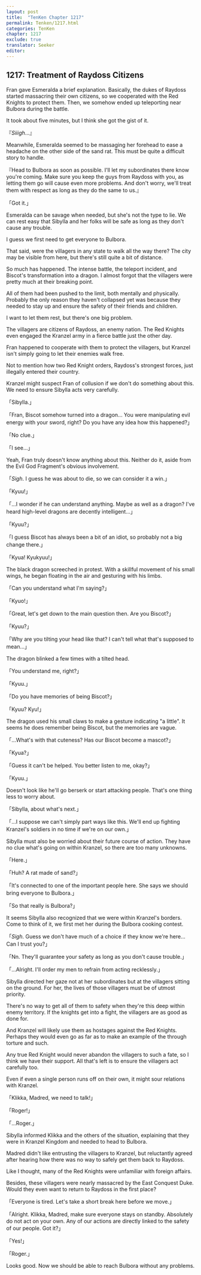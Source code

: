 ```yaml
---
layout: post
title:  "TenKen Chapter 1217"
permalink: Tenken/1217.html
categories: TenKen
chapter: 1217
exclude: true
translator: Seeker
editor: 
---
```

<h2>1217: Treatment of Raydoss Citizens</h2>

Fran gave Esmeralda a brief explanation. Basically, the dukes of Raydoss started massacring their own citizens, so we cooperated with the Red Knights to protect them. Then, we somehow ended up teleporting near Bulbora during the battle.

It took about five minutes, but I think she got the gist of it.

『*Siiigh*...』

Meanwhile, Esmeralda seemed to be massaging her forehead to ease a headache on the other side of the sand rat. This must be quite a difficult story to handle.

『Head to Bulbora as soon as possible. I'll let my subordinates there know you're coming. Make sure you keep the guys from Raydoss with you, as letting them go will cause even more problems. And don't worry, we'll treat them with respect as long as they do the same to us.』

「Got it.」

Esmeralda can be savage when needed, but she's not the type to lie. We can rest easy that Sibylla and her folks will be safe as long as they don't cause any trouble.

I guess we first need to get everyone to Bulbora.

That said, were the villagers in any state to walk all the way there? The city may be visible from here, but there's still quite a bit of distance.

So much has happened. The intense battle, the teleport incident, and Biscot's transformation into a dragon. I almost forgot that the villagers were pretty much at their breaking point.

All of them had been pushed to the limit, both mentally and physically. Probably the only reason they haven't collapsed yet was because they needed to stay up and ensure the safety of their friends and children.

I want to let them rest, but there's one big problem.

The villagers are citizens of Raydoss, an enemy nation. The Red Knights even engaged the Kranzel army in a fierce battle just the other day.

Fran happened to cooperate with them to protect the villagers, but Kranzel isn't simply going to let their enemies walk free.

Not to mention how two Red Knight orders, Raydoss's strongest forces, just illegally entered their country.

Kranzel might suspect Fran of collusion if we don't do something about this. We need to ensure Sibylla acts very carefully.

「Sibylla.」

「Fran, Biscot somehow turned into a dragon... You were manipulating evil energy with your sword, right? Do you have any idea how this happened?」

「No clue.」

「I see...」

Yeah, Fran truly doesn't know anything about this. Neither do it, aside from the Evil God Fragment's obvious involvement.

「*Sigh*. I guess he was about to die, so we can consider it a win.」

「Kyuu!」

「...I wonder if he can understand anything. Maybe as well as a dragon? I've heard high-level dragons are decently intelligent...」

「Kyuu?」

「I guess Biscot has always been a bit of an idiot, so probably not a big change there.」

「Kyua! Kyukyuu!」

The black dragon screeched in protest. With a skillful movement of his small wings, he began floating in the air and gesturing with his limbs.

「Can you understand what I'm saying?」

「Kyuo!」

「Great, let's get down to the main question then. Are you Biscot?」

「Kyuu?」

「Why are you tilting your head like that? I can't tell what that's supposed to mean...」

The dragon blinked a few times with a tilted head.

「You understand me, right?」

「Kyuu.」

「Do you have memories of being Biscot?」

「Kyuu? Kyu!」

The dragon used his small claws to make a gesture indicating "a little". It seems he does remember being Biscot, but the memories are vague.

「...What's with that cuteness? Has our Biscot become a mascot?」

「Kyua?」

「Guess it can't be helped. You better listen to me, okay?」

「Kyuu.」

Doesn't look like he'll go berserk or start attacking people. That's one thing less to worry about.

「Sibylla, about what's next.」

「...I suppose we can't simply part ways like this. We'll end up fighting Kranzel's soldiers in no time if we're on our own.」

Sibylla must also be worried about their future course of action. They have no clue what's going on within Kranzel, so there are too many unknowns.

「Here.」

「Huh? A rat made of sand?」

「It's connected to one of the important people here. She says we should bring everyone to Bulbora.」

「So that really is Bulbora?」

It seems Sibylla also recognized that we were within Kranzel's borders. Come to think of it, we first met her during the Bulbora cooking contest.

「*Sigh*. Guess we don't have much of a choice if they know we're here... Can I trust you?」

「Nn. They'll guarantee your safety as long as you don't cause trouble.」

「...Alright. I'll order my men to refrain from acting recklessly.」

Sibylla directed her gaze not at her subordinates but at the villagers sitting on the ground. For her, the lives of those villagers must be of utmost priority.

There's no way to get all of them to safety when they're this deep within enemy territory. If the knights get into a fight, the villagers are as good as done for.

And Kranzel will likely use them as hostages against the Red Knights. Perhaps they would even go as far as to make an example of the through torture and such.

Any true Red Knight would never abandon the villagers to such a fate, so I think we have their support. All that's left is to ensure the villagers act carefully too.

Even if even a single person runs off on their own, it might sour relations with Kranzel.

「Klikka, Madred, we need to talk!」

「Roger!」

「...Roger.」

Sibylla informed Klikka and the others of the situation, explaining that they were in Kranzel Kingdom and needed to head to Bulbora.

Madred didn't like entrusting the villagers to Kranzel, but reluctantly agreed after hearing how there was no way to safely get them back to Raydoss.

Like I thought, many of the Red Knights were unfamiliar with foreign affairs.

Besides, these villagers were nearly massacred by the East Conquest Duke. Would they even want to return to Raydoss in the first place?

「Everyone is tired. Let's take a short break here before we move.」

「Alright. Klikka, Madred, make sure everyone stays on standby. Absolutely do not act on your own. Any of our actions are directly linked to the safety of our people. Got it?」

「Yes!」

「Roger.」

Looks good. Now we should be able to reach Bulbora without any problems.



